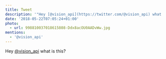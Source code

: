 ```yaml
---
title: Tweet
description: '"Hey [@vision_api](https://twitter.com/@vision_api) what is this? "'
date: '2018-05-22T07:05:24+01:00'
photo:
  - url: 998810037018615808-Ddx8acOU0AADvWw.jpg
mentions:
  - '@vision_api'
---
```

Hey [@vision_api](https://twitter.com/@vision_api) what is this? 
